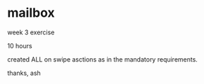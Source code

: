 mailbox
=======

week 3 exercise

10 hours

created ALL on swipe asctions as in the mandatory requirements.

thanks,
ash
